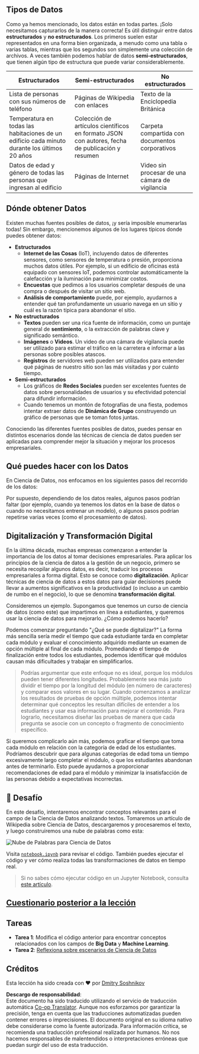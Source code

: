 <!--
CO_OP_TRANSLATOR_METADATA:
{
  "original_hash": "2583a9894af7123b2fcae3376b14c035",
  "translation_date": "2025-08-23T23:54:33+00:00",
  "source_file": "1-Introduction/01-defining-data-science/README.md",
  "language_code": "es"
}
-->
## Tipos de Datos

Como ya hemos mencionado, los datos están en todas partes. ¡Solo necesitamos capturarlos de la manera correcta! Es útil distinguir entre datos **estructurados** y **no estructurados**. Los primeros suelen estar representados en una forma bien organizada, a menudo como una tabla o varias tablas, mientras que los segundos son simplemente una colección de archivos. A veces también podemos hablar de datos **semi-estructurados**, que tienen algún tipo de estructura que puede variar considerablemente.

| Estructurados                                                               | Semi-estructurados                                                                            | No estructurados                        |
| ---------------------------------------------------------------------------- | ---------------------------------------------------------------------------------------------- | --------------------------------------- |
| Lista de personas con sus números de teléfono                               | Páginas de Wikipedia con enlaces                                                              | Texto de la Enciclopedia Británica      |
| Temperatura en todas las habitaciones de un edificio cada minuto durante los últimos 20 años | Colección de artículos científicos en formato JSON con autores, fecha de publicación y resumen | Carpeta compartida con documentos corporativos |
| Datos de edad y género de todas las personas que ingresan al edificio       | Páginas de Internet                                                                           | Video sin procesar de una cámara de vigilancia |

## Dónde obtener Datos

Existen muchas fuentes posibles de datos, ¡y sería imposible enumerarlas todas! Sin embargo, mencionemos algunos de los lugares típicos donde puedes obtener datos:

* **Estructurados**
  - **Internet de las Cosas** (IoT), incluyendo datos de diferentes sensores, como sensores de temperatura o presión, proporciona muchos datos útiles. Por ejemplo, si un edificio de oficinas está equipado con sensores IoT, podemos controlar automáticamente la calefacción y la iluminación para minimizar costos.
  - **Encuestas** que pedimos a los usuarios completar después de una compra o después de visitar un sitio web.
  - **Análisis de comportamiento** puede, por ejemplo, ayudarnos a entender qué tan profundamente un usuario navega en un sitio y cuál es la razón típica para abandonar el sitio.
* **No estructurados**
  - **Textos** pueden ser una rica fuente de información, como un puntaje general de **sentimiento**, o la extracción de palabras clave y significado semántico.
  - **Imágenes** o **Videos**. Un video de una cámara de vigilancia puede ser utilizado para estimar el tráfico en la carretera e informar a las personas sobre posibles atascos.
  - **Registros** de servidores web pueden ser utilizados para entender qué páginas de nuestro sitio son las más visitadas y por cuánto tiempo.
* **Semi-estructurados**
  - Los gráficos de **Redes Sociales** pueden ser excelentes fuentes de datos sobre personalidades de usuarios y su efectividad potencial para difundir información.
  - Cuando tenemos un montón de fotografías de una fiesta, podemos intentar extraer datos de **Dinámica de Grupo** construyendo un gráfico de personas que se toman fotos juntas.

Conociendo las diferentes fuentes posibles de datos, puedes pensar en distintos escenarios donde las técnicas de ciencia de datos pueden ser aplicadas para comprender mejor la situación y mejorar los procesos empresariales.

## Qué puedes hacer con los Datos

En Ciencia de Datos, nos enfocamos en los siguientes pasos del recorrido de los datos:

Por supuesto, dependiendo de los datos reales, algunos pasos podrían faltar (por ejemplo, cuando ya tenemos los datos en la base de datos o cuando no necesitamos entrenar un modelo), o algunos pasos podrían repetirse varias veces (como el procesamiento de datos).

## Digitalización y Transformación Digital

En la última década, muchas empresas comenzaron a entender la importancia de los datos al tomar decisiones empresariales. Para aplicar los principios de la ciencia de datos a la gestión de un negocio, primero se necesita recopilar algunos datos, es decir, traducir los procesos empresariales a forma digital. Esto se conoce como **digitalización**. Aplicar técnicas de ciencia de datos a estos datos para guiar decisiones puede llevar a aumentos significativos en la productividad (o incluso a un cambio de rumbo en el negocio), lo que se denomina **transformación digital**.

Consideremos un ejemplo. Supongamos que tenemos un curso de ciencia de datos (como este) que impartimos en línea a estudiantes, y queremos usar la ciencia de datos para mejorarlo. ¿Cómo podemos hacerlo?

Podemos comenzar preguntando "¿Qué se puede digitalizar?" La forma más sencilla sería medir el tiempo que cada estudiante tarda en completar cada módulo y evaluar el conocimiento adquirido mediante un examen de opción múltiple al final de cada módulo. Promediando el tiempo de finalización entre todos los estudiantes, podemos identificar qué módulos causan más dificultades y trabajar en simplificarlos.
> Podrías argumentar que este enfoque no es ideal, porque los módulos pueden tener diferentes longitudes. Probablemente sea más justo dividir el tiempo por la longitud del módulo (en número de caracteres) y comparar esos valores en su lugar.
Cuando comenzamos a analizar los resultados de pruebas de opción múltiple, podemos intentar determinar qué conceptos les resultan difíciles de entender a los estudiantes y usar esa información para mejorar el contenido. Para lograrlo, necesitamos diseñar las pruebas de manera que cada pregunta se asocie con un concepto o fragmento de conocimiento específico.

Si queremos complicarlo aún más, podemos graficar el tiempo que toma cada módulo en relación con la categoría de edad de los estudiantes. Podríamos descubrir que para algunas categorías de edad toma un tiempo excesivamente largo completar el módulo, o que los estudiantes abandonan antes de terminarlo. Esto puede ayudarnos a proporcionar recomendaciones de edad para el módulo y minimizar la insatisfacción de las personas debido a expectativas incorrectas.

## 🚀 Desafío

En este desafío, intentaremos encontrar conceptos relevantes para el campo de la Ciencia de Datos analizando textos. Tomaremos un artículo de Wikipedia sobre Ciencia de Datos, descargaremos y procesaremos el texto, y luego construiremos una nube de palabras como esta:

![Nube de Palabras para Ciencia de Datos](../../../../1-Introduction/01-defining-data-science/images/ds_wordcloud.png)

Visita [`notebook.ipynb`](../../../../../../../../../1-Introduction/01-defining-data-science/notebook.ipynb ':ignore') para revisar el código. También puedes ejecutar el código y ver cómo realiza todas las transformaciones de datos en tiempo real.

> Si no sabes cómo ejecutar código en un Jupyter Notebook, consulta [este artículo](https://soshnikov.com/education/how-to-execute-notebooks-from-github/).

## [Cuestionario posterior a la lección](https://purple-hill-04aebfb03.1.azurestaticapps.net/quiz/1)

## Tareas

* **Tarea 1**: Modifica el código anterior para encontrar conceptos relacionados con los campos de **Big Data** y **Machine Learning**.
* **Tarea 2**: [Reflexiona sobre escenarios de Ciencia de Datos](assignment.md)

## Créditos

Esta lección ha sido creada con ♥️ por [Dmitry Soshnikov](http://soshnikov.com)

**Descargo de responsabilidad**:  
Este documento ha sido traducido utilizando el servicio de traducción automática [Co-op Translator](https://github.com/Azure/co-op-translator). Aunque nos esforzamos por garantizar la precisión, tenga en cuenta que las traducciones automatizadas pueden contener errores o imprecisiones. El documento original en su idioma nativo debe considerarse como la fuente autorizada. Para información crítica, se recomienda una traducción profesional realizada por humanos. No nos hacemos responsables de malentendidos o interpretaciones erróneas que puedan surgir del uso de esta traducción.
